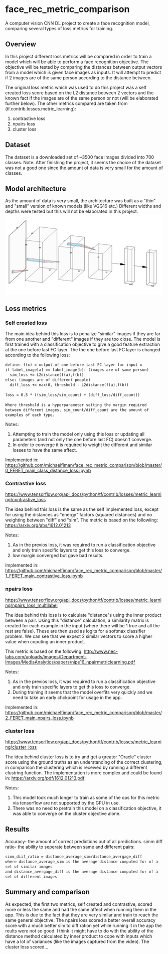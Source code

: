 # face_rec_metric_comparison
A computer vision CNN DL project to create a face recognition model, comparing several types of loss metrics for training.

## Overview
In this project different loss metrics will be compared in order to train a model which will be able to perform a face recognition objective.
The objective will be tested by comparing the distances between output vectors from a model which is given face images as inputs. It will attempt to predict if 2 images are of the same person according to the distance between.

The original loss metric which was used to do this project was a self created loss score based on the L2 distance between 2 vectors and the known fact if the images are of the same person or not (will be elaborated further below).
The other metrics compared are taken from (tf.contrib.losses.metric_learning):
1. contrastive loss
2. npairs loss
3. cluster loss

## Dataset
The dataset is a downloaded set of ~3500 face images divided into 700 classes.
Note: After finishing the project, it seems the choice of the dataset was not a good one since the amount of data is very small for the amount of classes.

## Model architecture
As the amount of data is very small, the architecture was built as a "thin" and "small" version of known models (like VGG16 etc.)
Different widths and depths were tested but this will not be elaborated in this project.
![alt text](https://github.com/michaelfiman/face_rec_metric_comparison/blob/master/face_rec_arch.PNG?raw=true)

## Loss metrics

### Self created loss
The main idea behind this loss is to penalize "similar" images if they are far from one another and "different" images if they are too close.
The model is first trained with a classification objective to give a good feature extraction at the one before last FC layer.
The the one before last FC layer is changed according to the following loss:
```
define: f(x) = output of one before last FC layer for input x
if label_image[a] == label_image[b]: (images are of same person)
  sim_loss += L2distance(f(a),f(b))
else: (images are of different people)
  diff_loss += max(0, threshold - L2distance(f(a),f(b))

loss = 0.5 * ((sim_loss/sim_count) + (diff_loss/diff_count))

Where threshold is a hyperparameter setting the margin required between different images, sim_count/diff_count are the amount of examples of each type.
``` 
Notes:
  1. Attempting to train the model only using this loss or updating all parameters (and not only the one before last FC) doesn't converge.
  2. In order to converge it is required to weight the different and similar losses to have the same affect.
  
Implemented in:
https://github.com/michaelfiman/face_rec_metric_comparison/blob/master/0_FERET_main_class_distance_loss.ipynb
  
### Contrastive loss
https://www.tensorflow.org/api_docs/python/tf/contrib/losses/metric_learning/contrastive_loss

The idea behind this loss is the same as the self implemented loss, except for using the distances as "energy" factors (squared distances) and no weighting between "diff" and "sim".
The metric is based on the followiing: https://arxiv.org/abs/1612.01213

Notes:
  1. As in the previos loss, it was required to run a classification objective and only train specific layers to get this loss to converge.
  2. low margin converged but gave bad results.

Implemented in:
https://github.com/michaelfiman/face_rec_metric_comparison/blob/master/1_FERET_main_contrastive_loss.ipynb


### npairs loss
https://www.tensorflow.org/api_docs/python/tf/contrib/losses/metric_learning/npairs_loss_multilabel

The idea behind this loss is to calculate "distance"s using the inner product between a pair.
Using this "distance" calculation, a similarity matrix is created for each example in the input (where there will be 1 true and all the rest are false).
These are then used as logits for a softmax classifier problem. We can see that we expect 2 similar vectors to score a higher value when coputing an inner product.

This metric is based on the following: http://www.nec-labs.com/uploads/images/Department-Images/MediaAnalytics/papers/nips16_npairmetriclearning.pdf

Notes:
  1. As in the previos loss, it was required to run a classification objective and only train specific layers to get this loss to converge.
  2. During training it seems that the model overfits very quickly and we need to take an early chckpoint for usage in the app.

Implemented in:
https://github.com/michaelfiman/face_rec_metric_comparison/blob/master/2_FERET_main_npairs_loss.ipynb

### cluster loss
https://www.tensorflow.org/api_docs/python/tf/contrib/losses/metric_learning/cluster_loss

The idea behind cluster loss is to try and get a greater "Oracle" cluster score using the ground truths as an understanding of the correct clustering, in comparison the clustering which is received by running a different clustring function.
The implementation is more complex and could be found in: https://arxiv.org/pdf/1612.01213.pdf

Notes:
  1. This model took much longer to train as some of the ops for this metric via tensorflow are not supported by the GPU in use.
  2. There was no need to pretrain this model on a classification objective, it was able to converge on the cluster objective alone.

## Results
Accuracy- the amount of correct predictions out of all predictions.
simm diff ratio- the ability to seperate between same and different pairs:
```
simm_diif_ratio = distance_average_sim/distance_avergage_diff
where distance_average_sim is the average distance computed for of a set of similar images
and distance_avergage_diff is the average distance computed for of a set of different images
```

## Summary and comparison
As expected, the first two metrics, self created and contrastive, scored more or less the same and had the same affect when running them in the app. This is due to the fact that they are very similar and train to reach the same general objective.
The npairs loss scored a better overall accuracy score with a much better sim to diff ration yet while running it in the app the reults were not so good. I think it might have to do with the ability of the distance method calculated by inner product to cope with inputs which have a lot of variances (like the images captured from the video).
The cluster loss scored...


